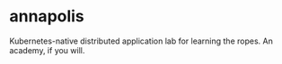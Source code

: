 # annapolis

Kubernetes-native distributed application lab for learning the ropes. An academy, if you will.
